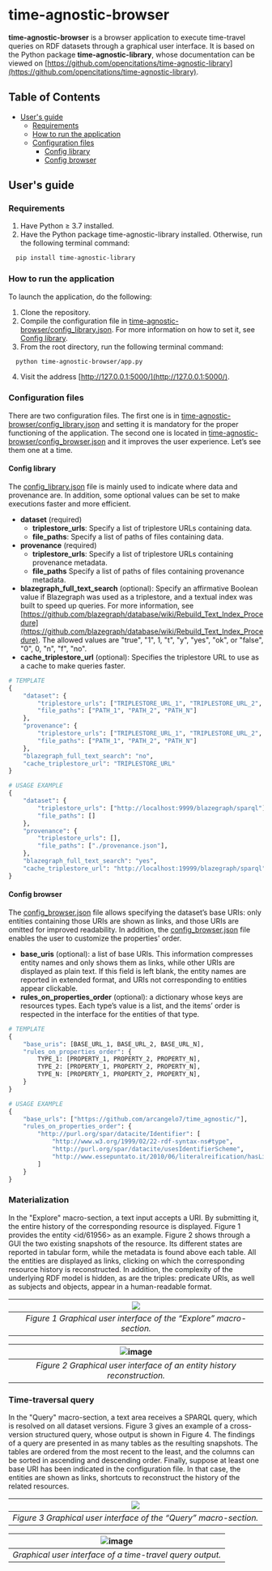 # time-agnostic-browser

**time-agnostic-browser** is a browser application to execute time-travel queries on RDF datasets through a graphical user interface. It is based on the Python package **time-agnostic-library**, whose documentation can be viewed on [https://github.com/opencitations/time-agnostic-library](https://github.com/opencitations/time-agnostic-library).

## Table of Contents

- [User's guide](#users-guide)
  * [Requirements](#requirements)
  * [How to run the application](#how-to-run-the-application)
  * [Configuration files](#configuration-files)
    * [Config library](#config-library)  
    * [Config browser](#config-browser) 

## User's guide

### Requirements

  1. Have Python &ge; 3.7 installed.
  2. Have the Python package time-agnostic-library installed. Otherwise, run the following terminal command:
  ```bash
    pip install time-agnostic-library
  ```

### How to run the application

To launch the application, do the following:
  1. Clone the repository.
  2. Compile the configuration file in [time-agnostic-browser/config_library.json](https://github.com/opencitations/time-agnostic-browser/blob/main/time-agnostic-browser/config_library.json). For more information on how to set it, see [Config library](config-library). 
  3. From the root directory, run the following terminal command:
  ```bash
    python time-agnostic-browser/app.py
  ```
  4. Visit the address [http://127.0.0.1:5000/](http://127.0.0.1:5000/).

### Configuration files

There are two configuration files. The first one is in [time-agnostic-browser/config_library.json](https://github.com/opencitations/time-agnostic-browser/blob/main/time-agnostic-browser/config_library.json) and setting it is mandatory for the proper functioning of the application. The second one is located in [time-agnostic-browser/config_browser.json](https://github.com/opencitations/time-agnostic-browser/blob/main/time-agnostic-browser/config_browser.json) and it improves the user experience. Let’s see them one at a time. 

#### Config library

The [config_library.json](https://github.com/opencitations/time-agnostic-browser/blob/main/time-agnostic-browser/config_library.json) file is mainly used to indicate where data and provenance are. In addition, some optional values can be set to make executions faster and more efficient.

- **dataset** (required)
  - **triplestore_urls**: Specify a list of triplestore URLs containing data.  
  - **file_paths**: Specify a list of paths of files containing data.   
- **provenance** (required)
  - **triplestore_urls**: Specify a list of triplestore URLs containing provenance metadata.    
  - **file_paths** Specify a list of paths of files containing provenance metadata.      
- **blazegraph_full_text_search** (optional): Specify an affirmative Boolean value if Blazegraph was used as a triplestore, and a textual index was built to speed up queries. For more information, see [https://github.com/blazegraph/database/wiki/Rebuild_Text_Index_Procedure](https://github.com/blazegraph/database/wiki/Rebuild_Text_Index_Procedure). The allowed values are "true", "1", 1, "t", "y", "yes", "ok", or "false", "0", 0, "n", "f", "no".
- **cache_triplestore_url** (optional): Specifies the triplestore URL to use as a cache to make queries faster.

``` python
# TEMPLATE
{
    "dataset": {
        "triplestore_urls": ["TRIPLESTORE_URL_1", "TRIPLESTORE_URL_2", "TRIPLESTORE_URL_N"],
        "file_paths": ["PATH_1", "PATH_2", "PATH_N"]
    },
    "provenance": {
        "triplestore_urls": ["TRIPLESTORE_URL_1", "TRIPLESTORE_URL_2", "TRIPLESTORE_URL_N"],
        "file_paths": ["PATH_1", "PATH_2", "PATH_N"]
    },
    "blazegraph_full_text_search": "no",
    "cache_triplestore_url": "TRIPLESTORE_URL"
}

# USAGE EXAMPLE
{
    "dataset": {
        "triplestore_urls": ["http://localhost:9999/blazegraph/sparql"],
        "file_paths": []
    },
    "provenance": {
        "triplestore_urls": [],
        "file_paths": ["./provenance.json"],
    },
    "blazegraph_full_text_search": "yes",
    "cache_triplestore_url": "http://localhost:19999/blazegraph/sparql"
}
```

#### Config browser

The [config_browser.json](https://github.com/opencitations/time-agnostic-browser/blob/main/time-agnostic-browser/config_browser.json) file allows specifying the dataset’s base URIs: only entities containing those URIs are shown as links, and those URIs are omitted for improved readability. In addition, the [config_browser.json](https://github.com/opencitations/time-agnostic-browser/blob/main/time-agnostic-browser/config_browser.json) file enables the user to customize the properties' order. 

- **base_uris** (optional): a list of base URIs. This information compresses entity names and only shows them as links, while other URIs are displayed as plain text. If this field is left blank, the entity names are reported in extended format, and URIs not corresponding to entities appear clickable. 
- **rules_on_properties_order** (optional): a dictionary whose keys are resources types. Each type’s value is a list, and the items’ order is respected in the interface for the entities of that type.

```python
# TEMPLATE
{
    "base_uris": [BASE_URL_1, BASE_URL_2, BASE_URL_N],
    "rules_on_properties_order": {
        TYPE_1: [PROPERTY_1, PROPERTY_2, PROPERTY_N],
        TYPE_2: [PROPERTY_1, PROPERTY_2, PROPERTY_N],
        TYPE_N: [PROPERTY_1, PROPERTY_2, PROPERTY_N],
    }
}

# USAGE EXAMPLE
{
    "base_urls": ["https://github.com/arcangelo7/time_agnostic/"],
    "rules_on_properties_order": {
        "http://purl.org/spar/datacite/Identifier": [
            "http://www.w3.org/1999/02/22-rdf-syntax-ns#type",
            "http://purl.org/spar/datacite/usesIdentifierScheme",
            "http://www.essepuntato.it/2010/06/literalreification/hasLiteralValue"
        ]
    }
}
```
### Materialization
In the "Explore" macro-section, a text input accepts a URI. By submitting it, the entire history of the corresponding resource is displayed. Figure 1 provides the entity <id/61956> as an example. Figure 2 shows through a GUI the two existing snapshots of the resource. Its different states are reported in tabular form, while the metadata is found above each table. All the entities are displayed as links, clicking on which the corresponding resource history is reconstructed. In addition, the complexity of the underlying RDF model is hidden, as are the triples: predicate URIs, as well as subjects and objects, appear in a human-readable format.

| ![](https://user-images.githubusercontent.com/42008604/137172818-874972c0-8473-46ff-a311-6bdc5f8e2299.png) | 
|:--:| 
| *Figure 1 Graphical user interface of the “Explore” macro-section.* |

| ![image](https://user-images.githubusercontent.com/42008604/137173931-e54010db-9d75-49f9-af63-a2a7b5837a2f.png) | 
|:--:| 
| *Figure 2 Graphical user interface of an entity history reconstruction.* |

### Time-traversal query
In the "Query" macro-section, a text area receives a SPARQL query, which is resolved on all dataset versions. Figure 3 gives an example of a cross-version structured query, whose output is shown in Figure 4. The findings of a query are presented in as many tables as the resulting snapshots. The tables are ordered from the most recent to the least, and the columns can be sorted in ascending and descending order. Finally, suppose at least one base URI has been indicated in the configuration file. In that case, the entities are shown as links, shortcuts to reconstruct the history of the related resources. 

| ![](https://user-images.githubusercontent.com/42008604/137172853-ee3669cd-a00f-4606-bb88-f70ec4ee9302.png) | 
|:--:| 
| *Figure 3 Graphical user interface of the “Query” macro-section.* |

| ![image](https://user-images.githubusercontent.com/42008604/137174208-b579fa1c-dff9-4b03-80d5-7daeef8c74c5.png) | 
|:--:| 
| *Graphical user interface of a time-travel query output.* |





